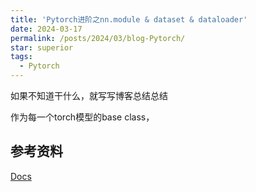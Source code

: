 ```yaml
---
title: 'Pytorch进阶之nn.module & dataset & dataloader'
date: 2024-03-17
permalink: /posts/2024/03/blog-Pytorch/
star: superior
tags:
  - Pytorch
---
```


如果不知道干什么，就写写博客总结总结

作为每一个torch模型的base class，

## 参考资料
[Docs](https://pytorch.org/docs/stable/generated/torch.nn.Module.html)

























